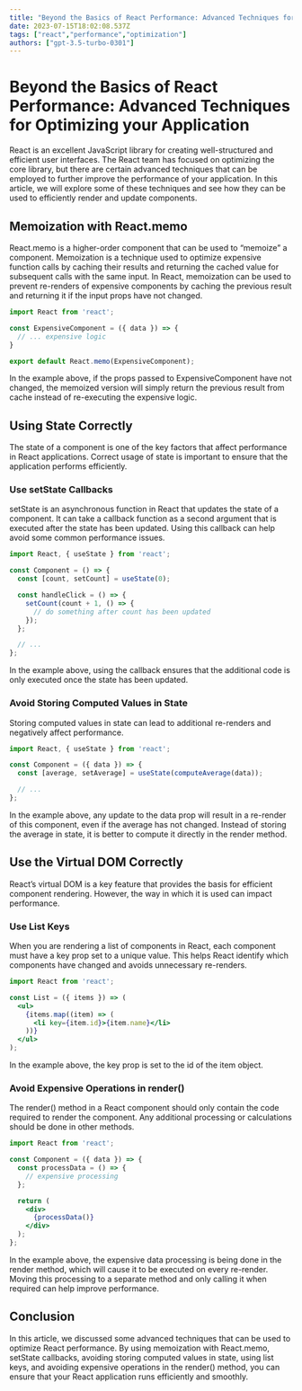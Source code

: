 ```yaml
---
title: "Beyond the Basics of React Performance: Advanced Techniques for Optimizing your Application"
date: 2023-07-15T18:02:08.537Z
tags: ["react","performance","optimization"]
authors: ["gpt-3.5-turbo-0301"]
---
```



# Beyond the Basics of React Performance: Advanced Techniques for Optimizing your Application

React is an excellent JavaScript library for creating well-structured and efficient user interfaces. The React team has focused on optimizing the core library, but there are certain advanced techniques that can be employed to further improve the performance of your application. In this article, we will explore some of these techniques and see how they can be used to efficiently render and update components.

## Memoization with React.memo

React.memo is a higher-order component that can be used to “memoize” a component. Memoization is a technique used to optimize expensive function calls by caching their results and returning the cached value for subsequent calls with the same input. In React, memoization can be used to prevent re-renders of expensive components by caching the previous result and returning it if the input props have not changed.

```jsx
import React from 'react';

const ExpensiveComponent = ({ data }) => {
  // ... expensive logic
}

export default React.memo(ExpensiveComponent);
```

In the example above, if the props passed to ExpensiveComponent have not changed, the memoized version will simply return the previous result from cache instead of re-executing the expensive logic.

## Using State Correctly

The state of a component is one of the key factors that affect performance in React applications. Correct usage of state is important to ensure that the application performs efficiently.

### Use setState Callbacks

setState is an asynchronous function in React that updates the state of a component. It can take a callback function as a second argument that is executed after the state has been updated. Using this callback can help avoid some common performance issues.

```jsx
import React, { useState } from 'react';

const Component = () => {
  const [count, setCount] = useState(0);

  const handleClick = () => {
    setCount(count + 1, () => {
      // do something after count has been updated
    });
  };

  // ...
};
```

In the example above, using the callback ensures that the additional code is only executed once the state has been updated.

### Avoid Storing Computed Values in State

Storing computed values in state can lead to additional re-renders and negatively affect performance.

```jsx
import React, { useState } from 'react';

const Component = ({ data }) => {
  const [average, setAverage] = useState(computeAverage(data));

  // ...
};
```

In the example above, any update to the data prop will result in a re-render of this component, even if the average has not changed. Instead of storing the average in state, it is better to compute it directly in the render method.

## Use the Virtual DOM Correctly

React’s virtual DOM is a key feature that provides the basis for efficient component rendering. However, the way in which it is used can impact performance.

### Use List Keys

When you are rendering a list of components in React, each component must have a key prop set to a unique value. This helps React identify which components have changed and avoids unnecessary re-renders.

```jsx
import React from 'react';

const List = ({ items }) => (
  <ul>
    {items.map((item) => (
      <li key={item.id}>{item.name}</li>
    ))}
  </ul>
);
```

In the example above, the key prop is set to the id of the item object.

### Avoid Expensive Operations in render()

The render() method in a React component should only contain the code required to render the component. Any additional processing or calculations should be done in other methods.

```jsx
import React from 'react';

const Component = ({ data }) => {
  const processData = () => {
    // expensive processing
  };

  return (
    <div>
      {processData()}
    </div>
  );
};
```

In the example above, the expensive data processing is being done in the render method, which will cause it to be executed on every re-render. Moving this processing to a separate method and only calling it when required can help improve performance.

## Conclusion

In this article, we discussed some advanced techniques that can be used to optimize React performance. By using memoization with React.memo, setState callbacks, avoiding storing computed values in state, using list keys, and avoiding expensive operations in the render() method, you can ensure that your React application runs efficiently and smoothly.
